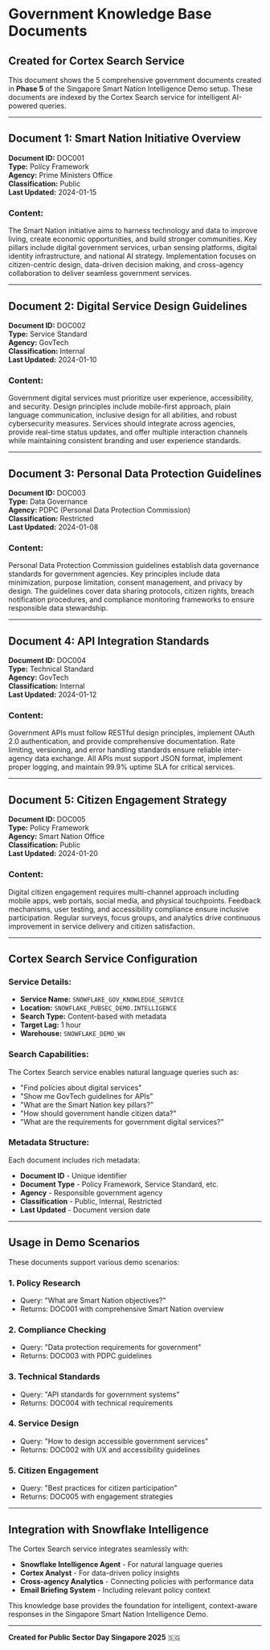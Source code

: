 # Government Knowledge Base Documents
## Created for Cortex Search Service

This document shows the 5 comprehensive government documents created in **Phase 5** of the Singapore Smart Nation Intelligence Demo setup. These documents are indexed by the Cortex Search service for intelligent AI-powered queries.

---

## Document 1: Smart Nation Initiative Overview
**Document ID:** DOC001  
**Type:** Policy Framework  
**Agency:** Prime Ministers Office  
**Classification:** Public  
**Last Updated:** 2024-01-15

### Content:
The Smart Nation initiative aims to harness technology and data to improve living, create economic opportunities, and build stronger communities. Key pillars include digital government services, urban sensing platforms, digital identity infrastructure, and national AI strategy. Implementation focuses on citizen-centric design, data-driven decision making, and cross-agency collaboration to deliver seamless government services.

---

## Document 2: Digital Service Design Guidelines
**Document ID:** DOC002  
**Type:** Service Standard  
**Agency:** GovTech  
**Classification:** Internal  
**Last Updated:** 2024-01-10

### Content:
Government digital services must prioritize user experience, accessibility, and security. Design principles include mobile-first approach, plain language communication, inclusive design for all abilities, and robust cybersecurity measures. Services should integrate across agencies, provide real-time status updates, and offer multiple interaction channels while maintaining consistent branding and user experience standards.

---

## Document 3: Personal Data Protection Guidelines
**Document ID:** DOC003  
**Type:** Data Governance  
**Agency:** PDPC (Personal Data Protection Commission)  
**Classification:** Restricted  
**Last Updated:** 2024-01-08

### Content:
Personal Data Protection Commission guidelines establish data governance standards for government agencies. Key principles include data minimization, purpose limitation, consent management, and privacy by design. The guidelines cover data sharing protocols, citizen rights, breach notification procedures, and compliance monitoring frameworks to ensure responsible data stewardship.

---

## Document 4: API Integration Standards
**Document ID:** DOC004  
**Type:** Technical Standard  
**Agency:** GovTech  
**Classification:** Internal  
**Last Updated:** 2024-01-12

### Content:
Government APIs must follow RESTful design principles, implement OAuth 2.0 authentication, and provide comprehensive documentation. Rate limiting, versioning, and error handling standards ensure reliable inter-agency data exchange. All APIs must support JSON format, implement proper logging, and maintain 99.9% uptime SLA for critical services.

---

## Document 5: Citizen Engagement Strategy
**Document ID:** DOC005  
**Type:** Policy Framework  
**Agency:** Smart Nation Office  
**Classification:** Public  
**Last Updated:** 2024-01-20

### Content:
Digital citizen engagement requires multi-channel approach including mobile apps, web portals, social media, and physical touchpoints. Feedback mechanisms, user testing, and accessibility compliance ensure inclusive participation. Regular surveys, focus groups, and analytics drive continuous improvement in service delivery and citizen satisfaction.

---

## Cortex Search Service Configuration

### Service Details:
- **Service Name:** `SNOWFLAKE_GOV_KNOWLEDGE_SERVICE`
- **Location:** `SNOWFLAKE_PUBSEC_DEMO.INTELLIGENCE`
- **Search Type:** Content-based with metadata
- **Target Lag:** 1 hour
- **Warehouse:** `SNOWFLAKE_DEMO_WH`

### Search Capabilities:
The Cortex Search service enables natural language queries such as:
- "Find policies about digital services"
- "Show me GovTech guidelines for APIs"
- "What are the Smart Nation key pillars?"
- "How should government handle citizen data?"
- "What are the requirements for government digital services?"

### Metadata Structure:
Each document includes rich metadata:
- **Document ID** - Unique identifier
- **Document Type** - Policy Framework, Service Standard, etc.
- **Agency** - Responsible government agency
- **Classification** - Public, Internal, Restricted
- **Last Updated** - Document version date

---

## Usage in Demo Scenarios

These documents support various demo scenarios:

### 1. **Policy Research**
- Query: "What are Smart Nation objectives?"
- Returns: DOC001 with comprehensive Smart Nation overview

### 2. **Compliance Checking**
- Query: "Data protection requirements for government"
- Returns: DOC003 with PDPC guidelines

### 3. **Technical Standards**
- Query: "API standards for government systems"
- Returns: DOC004 with technical requirements

### 4. **Service Design**
- Query: "How to design accessible government services"
- Returns: DOC002 with UX and accessibility guidelines

### 5. **Citizen Engagement**
- Query: "Best practices for citizen participation"
- Returns: DOC005 with engagement strategies

---

## Integration with Snowflake Intelligence

The Cortex Search service integrates seamlessly with:
- **Snowflake Intelligence Agent** - For natural language queries
- **Cortex Analyst** - For data-driven policy insights
- **Cross-agency Analytics** - Connecting policies with performance data
- **Email Briefing System** - Including relevant policy context

This knowledge base provides the foundation for intelligent, context-aware responses in the Singapore Smart Nation Intelligence Demo.

---

**Created for Public Sector Day Singapore 2025** 🇸🇬
